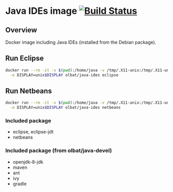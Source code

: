 # Java IDEs image [![Build Status](https://travis-matrix-badges.herokuapp.com/repos/olbat/dockerfiles/branches/master/6)](https://travis-ci.org/olbat/dockerfiles)

## Overview
Docker image including Java IDEs (installed from the Debian package).

## Run Eclipse
```bash
docker run --rm -it -v $(pwd):/home/java -v /tmp/.X11-unix:/tmp/.X11-unix \
  -e DISPLAY=unix$DISPLAY olbat/java-ides eclipse
```

## Run Netbeans
```bash
docker run --rm -it -v $(pwd):/home/java -v /tmp/.X11-unix:/tmp/.X11-unix \
  -e DISPLAY=unix$DISPLAY olbat/java-ides netbeans
```

### Included package
* eclipse, eclipse-jdt
* netbeans

### Included package (from olbat/java-devel)
* openjdk-8-jdk
* maven
* ant
* ivy
* gradle
